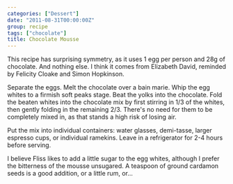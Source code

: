 ```yaml
---
categories: ["Dessert"]
date: "2011-08-31T00:00:00Z"
group: recipe
tags: ["chocolate"]
title: Chocolate Mousse
---
```


This recipe has surprising symmetry, as it uses 1 egg per person and 28g of chocolate.  And nothing else.  I think it comes from Elizabeth David, reminded by Felicity Cloake and Simon Hopkinson.

Separate the eggs.  Melt the chocolate over a bain marie.  Whip the egg whites to a firmish soft peaks stage.  Beat the yolks into the chocolate.  Fold the beaten whites into the chocolate mix by first stirring in 1/3 of the whites, then gently folding in the remaining 2/3.  There's no need for them to be completely mixed in, as that stands a high risk of losing air.

Put the mix into individual containers: water glasses, demi-tasse, larger espresso cups, or individual ramekins.  Leave in a refrigerator for 2-4 hours before serving.

I believe Fliss likes to add a little sugar to the egg whites, although I prefer the bitterness of the mousse unsugared.  A teaspoon of ground cardamon seeds is a good addition, or a little rum, or...